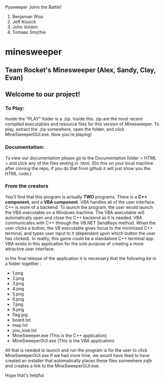 Pysweeper Joins the Battle!
1. Benjaman Wiss
2. Jeff Kissick
3. John Voldon
4. Tomaas Smythie



# minesweeper
## Team Rocket's Minesweeper (Alex, Sandy, Clay, Evan)

## Welcome to our project! 

### To Play:
Inside the "PLAY" folder is a .zip. Inside this .zip are the most recent compiled executables and resource files for
this version of Minesweeper. To play, extract the .zip somewhere, open the folder, and click MineSweeperGUI.exe.
Now you're playing!

### Documentation:
To view our documentation please go to the Documentation folder > HTML > and click any of the files ending in .html.
(Do this on your local machine after cloning the repo, if you do that from github it will just show you the
HTML code.)

### From the creators
You'll find that this program is actually **TWO** programs. There is a **C++ component**, and a **VBA component**.
VBA handles all of the user interface. C++ is more of a backend. To launch the program, the user would launch the
VBA executable on a Windows machine. The VBA executable will automatically open and close the C++ backend as it is needed.
VBA communicates with C++ through the VB.NET SendKeys method. When the user clicks a button, the VB executable gives focus to the
minimized C++ terminal, and types user input to it (dependant upon which button the user has clicked). In reality, this game could be a
standalone C++ terminal app. VBA exists in this application for the sole purpose of creating a more attractive user interface. 

In the final release of the application it is necessary that the following be in a folder together :
* 1.png
* 2.png
* 3.png
* 4.png
* 5.png
* 6.png
* 7.png
* 8.png
* flag.jpg
* board.txt
* map.txt
* you_lose.txt
* MineSweeper.exe (This is the C++ application)
* MineSweeperGUI.exe (This is the VBA application)

All that is needed to launch and run the program is for the user to click MineSweeperGUI.exe
If we had more time, we would have liked to have created an installer that automatically places these files somewhere *safe* and
creates a link to the MineSweeperGUI.exe.

Hope that's helpful.
